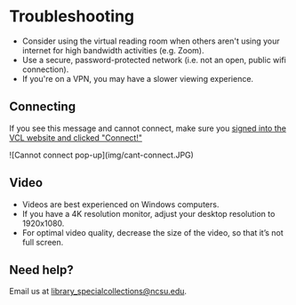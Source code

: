 # Troubleshooting

- Consider using the virtual reading room when others aren't using your internet for high bandwidth activities (e.g. Zoom).
- Use a secure, password-protected network (i.e. not an open, public wifi connection).
- If you're on a VPN, you may have a slower viewing experience.

## Connecting

If you see this message and cannot connect, make sure you [signed into the VCL website and clicked "Connect!"](../user-guide/authenticating/#obtain-your-virtual-reading-room-credentials)

<div class="img-medium"></div>
![Cannot connect pop-up](img/cant-connect.JPG)

## Video

- Videos are best experienced on Windows computers.
- If you have a 4K resolution monitor, adjust your desktop resolution to 1920x1080.
- For optimal video quality, decrease the size of the video, so that it’s not full screen.

## Need help?

Email us at library_specialcollections@ncsu.edu.
